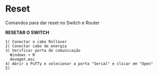 # Reset
Comandos para dar reset no Switch e Router 

**RESETAR O SWITCH** 
```
1) Conectar o cabo Rollover 
2) Conectar cabo de energia 
3) Verificar porta de comunicação
  Windows + R 
  devmgmt.msc 
4) Abrir o PuTTy e selecionar a porta "Serial" e clicar em "Open" 
5) 
```
